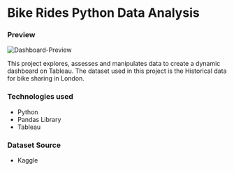 # Bike Rides Python Data Analysis

### Preview 

![Dashboard-Preview](https://drive.google.com/uc?export=view&id=1eGG0tP-wv9G_ZP7PUeHY2SfmosusqWnq)

This project explores, assesses and manipulates data to create a dynamic dashboard on Tableau. The dataset used in this project is the Historical data for bike sharing in London.


### Technologies used

- Python
- Pandas Library
- Tableau

### Dataset Source
- Kaggle
